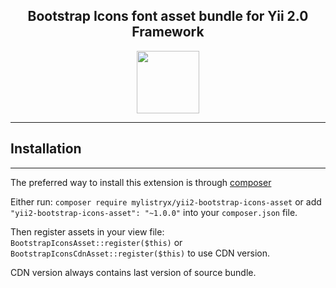 <h2 style="text-align: center">Bootstrap Icons font asset bundle for Yii 2.0 Framework</h2>

<p align="center">
    <a href="https://github.com/yiisoft" target="_blank">
        <img src="https://avatars0.githubusercontent.com/u/993323" height="100px">
    </a>
</p>

---

## Installation #

___

The preferred way to install this extension is through [composer ](http://getcomposer.org/download/)

Either run: `composer require mylistryx/yii2-bootstrap-icons-asset`  or add `"yii2-bootstrap-icons-asset": "~1.0.0"` into your `composer.json` file.

Then register assets in your view file: `BootstrapIconsAsset::register($this)` or `BootstrapIconsCdnAsset::register($this)` to use CDN version.

CDN version always contains last version of source bundle.
